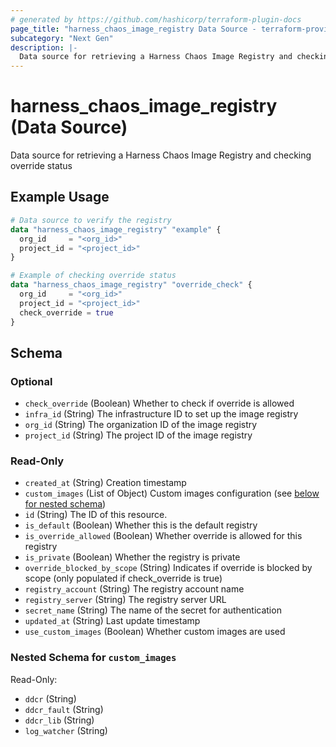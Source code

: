 ```yaml
---
# generated by https://github.com/hashicorp/terraform-plugin-docs
page_title: "harness_chaos_image_registry Data Source - terraform-provider-harness"
subcategory: "Next Gen"
description: |-
  Data source for retrieving a Harness Chaos Image Registry and checking override status
---
```


# harness_chaos_image_registry (Data Source)

Data source for retrieving a Harness Chaos Image Registry and checking override status

## Example Usage

```terraform
# Data source to verify the registry
data "harness_chaos_image_registry" "example" {
  org_id     = "<org_id>"
  project_id = "<project_id>"
}

# Example of checking override status
data "harness_chaos_image_registry" "override_check" {
  org_id     = "<org_id>"
  project_id = "<project_id>"
  check_override = true
}
```

<!-- schema generated by tfplugindocs -->
## Schema

### Optional

- `check_override` (Boolean) Whether to check if override is allowed
- `infra_id` (String) The infrastructure ID to set up the image registry
- `org_id` (String) The organization ID of the image registry
- `project_id` (String) The project ID of the image registry

### Read-Only

- `created_at` (String) Creation timestamp
- `custom_images` (List of Object) Custom images configuration (see [below for nested schema](#nestedatt--custom_images))
- `id` (String) The ID of this resource.
- `is_default` (Boolean) Whether this is the default registry
- `is_override_allowed` (Boolean) Whether override is allowed for this registry
- `is_private` (Boolean) Whether the registry is private
- `override_blocked_by_scope` (String) Indicates if override is blocked by scope (only populated if check_override is true)
- `registry_account` (String) The registry account name
- `registry_server` (String) The registry server URL
- `secret_name` (String) The name of the secret for authentication
- `updated_at` (String) Last update timestamp
- `use_custom_images` (Boolean) Whether custom images are used

<a id="nestedatt--custom_images"></a>
### Nested Schema for `custom_images`

Read-Only:

- `ddcr` (String)
- `ddcr_fault` (String)
- `ddcr_lib` (String)
- `log_watcher` (String)
